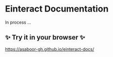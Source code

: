 # Einteract Documentation
In process ...

## ✨ Try it in your browser ✨

https://asaboor-gh.github.io/einteract-docs/
